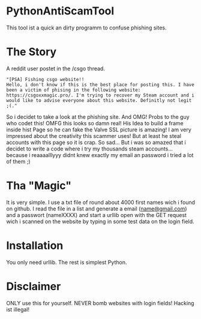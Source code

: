 # PythonAntiScamTool
This tool ist a quick an dirty programm to confuse phishing sites. 

# The Story
A reddit user postet in the /csgo thread. 
```
"[PSA] Fishing csgo website!!
Hello, i don't know if this is the best place for posting this. I have been a victim of phising in the following website: https://csgoxxmagic.pro/. I'm trying to recover my Steam account and i would like to advise everyone about this website. Definitly not legit ;(."
```
So i decidet to take a look at the phishing site.
And OMG! Probs to the guy who codet this! OMFG this looks so damn real! His Idea to build a frame inside hist Page so he can fake the Valve SSL picture is amazing! I am very impressed about the creativity this scammer uses!
But at least he steal accounts with this page so it is crap. So sad...
But i was so amazed that i decidet to write a code where i try my thousands steam accounts... because i reaaaalllyyy didnt knew exactly my email an password i tried a lot of them ;)

# Tha "Magic"
It is very simple. I use a txt file of round about 4000 first names wich i found on github. I read the file in a list and generate a email (name@gmail.com) and a passwort (nameXXXX) and start a urllib open with the GET request wich i scanned on the website by typing in some test data on the login field.

# Installation
You only need urllib. The rest is simplest Python.

# Disclaimer
ONLY use this for yourself. NEVER bomb websites with login fields! Hacking ist illegal!
